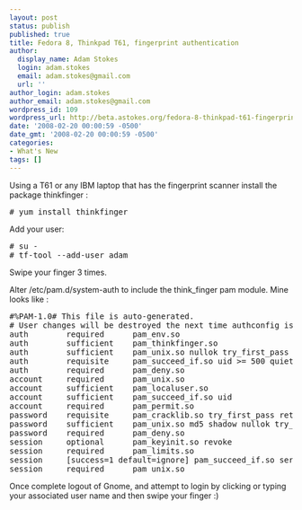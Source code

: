 ```yaml
---
layout: post
status: publish
published: true
title: Fedora 8, Thinkpad T61, fingerprint authentication
author:
  display_name: Adam Stokes
  login: adam.stokes
  email: adam.stokes@gmail.com
  url: ''
author_login: adam.stokes
author_email: adam.stokes@gmail.com
wordpress_id: 109
wordpress_url: http://beta.astokes.org/fedora-8-thinkpad-t61-fingerprint-authentication/
date: '2008-02-20 00:00:59 -0500'
date_gmt: '2008-02-20 00:00:59 -0500'
categories:
- What's New
tags: []
---
```

<p>Using a T61 or any IBM laptop that has the fingerprint scanner install the package thinkfinger :</p>
<pre class=&#34;prettyprint&#34;>
# yum install thinkfinger
</pre>
<p>Add your user:</p>
<pre class=&#34;prettyprint&#34;>
# su -
# tf-tool --add-user adam
</pre>
<p>Swipe your finger 3 times.</p>
<p>Alter /etc/pam.d/system-auth to include the think_finger pam module. Mine looks like :</p>
<pre class=&#34;prettyprint&#34;>
#%PAM-1.0# This file is auto-generated.
# User changes will be destroyed the next time authconfig is run.
auth        required      pam_env.so
auth        sufficient    pam_thinkfinger.so
auth        sufficient    pam_unix.so nullok try_first_pass
auth        requisite     pam_succeed_if.so uid >= 500 quiet
auth        required      pam_deny.so
account     required      pam_unix.so
account     sufficient    pam_localuser.so
account     sufficient    pam_succeed_if.so uid 
account     required      pam_permit.so
password    requisite     pam_cracklib.so try_first_pass retry=3
password    sufficient    pam_unix.so md5 shadow nullok try_first_pass use_authtok
password    required      pam_deny.so
session     optional      pam_keyinit.so revoke
session     required      pam_limits.so
session     [success=1 default=ignore] pam_succeed_if.so service in crond quiet use_uid
session     required      pam_unix.so
</pre>
<p>Once complete logout of Gnome, and attempt to login by clicking or typing your associated user name and then swipe your finger :)</p>
